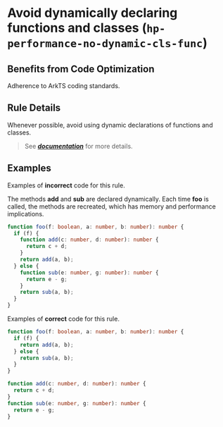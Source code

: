 # Avoid dynamically declaring functions and classes (`hp-performance-no-dynamic-cls-func`)

## Benefits from Code Optimization
Adherence to ArkTS coding standards.

## Rule Details
Whenever possible, avoid using dynamic declarations of functions and classes.

> See [***documentation***](https://developer.huawei.com/consumer/{{region}}/doc/harmonyos-guides-{{apiVersion}}/ide_hp-performance-no-dynamic-cls-func-{{apiVersion}}) for more details.

## Examples

Examples of **incorrect** code for this rule.

The methods **add** and **sub** are declared dynamically. Each time **foo** is called, the methods are recreated, which has memory and performance implications.

```ts
function foo(f: boolean, a: number, b: number): number {
  if (f) {
    function add(c: number, d: number): number {
      return c + d;
    }
    return add(a, b);
  } else {
    function sub(e: number, g: number): number {
      return e - g;
    }
    return sub(a, b);
  }
}
```
Examples of **correct** code for this rule.

```ts
function foo(f: boolean, a: number, b: number): number {
  if (f) {
    return add(a, b);
  } else {
    return sub(a, b);
  }
}

function add(c: number, d: number): number {
  return c + d;
}
function sub(e: number, g: number): number {
  return e - g;
}
```